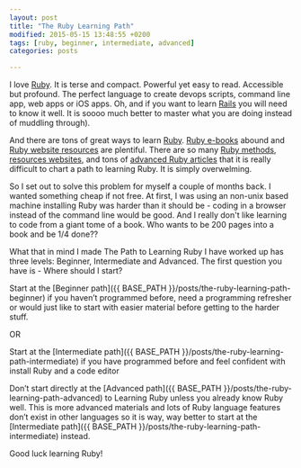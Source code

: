 ```yaml
---
layout: post
title: "The Ruby Learning Path"
modified: 2015-05-15 13:48:55 +0200
tags: [ruby, beginner, intermediate, advanced]
categories: posts

---
```

I love [Ruby](https://www.ruby-lang.org/en/). It is terse and compact. Powerful yet easy to read. Accessible but profound. The perfect language to create devops scripts, command line app, web apps or iOS apps. Oh, and if you want to learn [Rails]( http://rubyonrails.org/) you will need to know it well. It is soooo much better to master what you are doing instead of muddling through). 

And there are tons of great ways to learn [Ruby](http://iwanttolearnruby.com/). [Ruby e-books](http://readwrite.com/2011/04/08/10-free-e-books-on-ruby-for-be#awesm=~oEkvfUKfy6OBZW) abound and [Ruby website resources](http://rubylearning.com/) are plentiful. There are so many [Ruby methods](http://ruby.learncodethehardway.org/), [resources websites](http://ruby.bastardsbook.com/resources/), and tons of [advanced Ruby articles](http://yehudakatz.com/2009/11/15/metaprogramming-in-ruby-its-all-about-the-self/) that it is really difficult to chart a path to learning Ruby. It is simply overwelming.

So I set out to solve this problem for myself a couple of months back. I wanted something cheap if not free. At first, I was using an non-unix based machine installing Ruby was harder than it should be - coding in a browser instead of the command line would be good. And I really don't like learning to code from a giant tome of a book. Who wants to be 200 pages into a book and be 1/4 done??

What that in mind I made The Path to Learning Ruby I have worked up has three levels: Beginner, Intermediate and Advanced. The first question you have is - Where should I start? 

Start at the [Beginner path]({{ BASE_PATH }}/posts/the-ruby-learning-path-beginner) if you haven’t programmed before, need a programming refresher or would just like to start with easier material before getting to the harder stuff. 

OR

Start at the [Intermediate path]({{ BASE_PATH }}/posts/the-ruby-learning-path-intermediate) if you have programmed before and feel confident with install Ruby and a code editor 

Don’t start directly at the [Advanced path]({{ BASE_PATH }}/posts/the-ruby-learning-path-advanced) to Learning Ruby unless you already know Ruby well. This is more advanced materials and lots of Ruby language features don’t exist in other languages so it is way, way better to start at the [Intermediate path]({{ BASE_PATH }}/posts/the-ruby-learning-path-intermediate) instead.

Good luck learning Ruby!